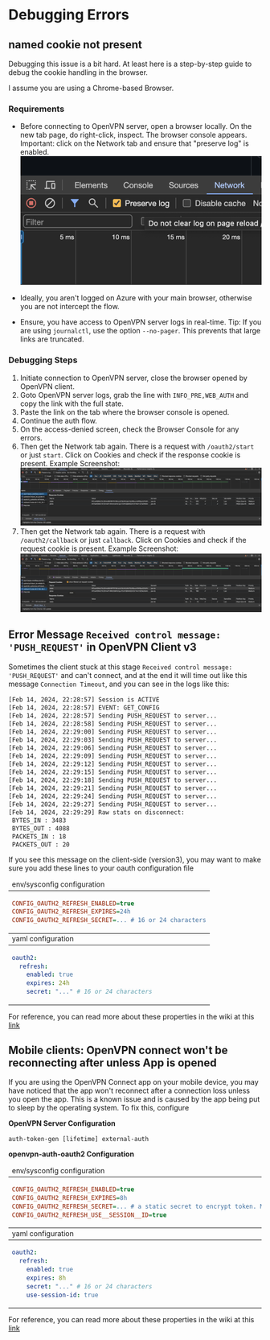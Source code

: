 # Debugging Errors

## named cookie not present

Debugging this issue is a bit hard. At least here is a step-by-step guide to debug the cookie handling in the browser.

I assume you are using a Chrome-based Browser.

### Requirements

- Before connecting to OpenVPN server, open a browser locally. On the new tab page, do right-click, inspect.
  The browser console appears. Important: click on the Network tab and ensure that "preserve log" is enabled.
  ![](./img/debugging-error-cookie-network-tab.png)

- Ideally, you aren't logged on Azure with your main browser, otherwise you are not intercept the flow.

- Ensure, you have access to OpenVPN server logs in real-time. Tip: If you are using `journalctl`, use the option `--no-pager`.
  This prevents that large links are truncated.

### Debugging Steps

1. Initiate connection to OpenVPN server, close the browser opened by OpenVPN client.
2. Goto OpenVPN server logs, grab the line with `INFO_PRE,WEB_AUTH` and copy the link with the full state.
3. Paste the link on the tab where the browser console is opened.
4. Continue the auth flow.
5. On the access-denied screen, check the Browser Console for any errors.
6. Then get the Network tab again.
   There is a request with `/oauth2/start` or just `start`.
   Click on Cookies and check if the response cookie is present.
   Example Screenshot:
   ![](./img/debugging-error-cookie-start.png)
7. Then get the Network tab again.
   There is a request with `/oauth2/callback` or just `callback`.
   Click on Cookies and check if the request cookie is present.
   Example Screenshot:
   ![](./img/debugging-error-cookie-callback.png)

## Error Message `Received control message: 'PUSH_REQUEST'` in OpenVPN Client v3

Sometimes the client stuck at this stage `Received control message: 'PUSH_REQUEST'` and can't connect, and at the end it will time out like this message `Connection Timeout`, and you can see in the logs like this:

```
[Feb 14, 2024, 22:28:57] Session is ACTIVE
[Feb 14, 2024, 22:28:57] EVENT: GET_CONFIG
[Feb 14, 2024, 22:28:57] Sending PUSH_REQUEST to server...
[Feb 14, 2024, 22:28:58] Sending PUSH_REQUEST to server...
[Feb 14, 2024, 22:29:00] Sending PUSH_REQUEST to server...
[Feb 14, 2024, 22:29:03] Sending PUSH_REQUEST to server...
[Feb 14, 2024, 22:29:06] Sending PUSH_REQUEST to server...
[Feb 14, 2024, 22:29:09] Sending PUSH_REQUEST to server...
[Feb 14, 2024, 22:29:12] Sending PUSH_REQUEST to server...
[Feb 14, 2024, 22:29:15] Sending PUSH_REQUEST to server...
[Feb 14, 2024, 22:29:18] Sending PUSH_REQUEST to server...
[Feb 14, 2024, 22:29:21] Sending PUSH_REQUEST to server...
[Feb 14, 2024, 22:29:24] Sending PUSH_REQUEST to server...
[Feb 14, 2024, 22:29:27] Sending PUSH_REQUEST to server...
[Feb 14, 2024, 22:29:29] Raw stats on disconnect:
 BYTES_IN : 3483
 BYTES_OUT : 4088
 PACKETS_IN : 18
 PACKETS_OUT : 20
```

If you see this message on the client-side (version3),
you may want to make sure you add these lines to your oauth configuration file

<table>
<thead><tr><td>env/sysconfig configuration</td></tr></thead>
<tbody><tr><td>

```ini
CONFIG_OAUTH2_REFRESH_ENABLED=true
CONFIG_OAUTH2_REFRESH_EXPIRES=24h
CONFIG_OAUTH2_REFRESH_SECRET=... # 16 or 24 characters
```
</td></tr></tbody>
<thead><tr><td>yaml configuration</td></tr></thead>
<tbody><tr><td>

```yaml
oauth2:
  refresh:
    enabled: true
    expires: 24h
    secret: "..." # 16 or 24 characters
```
</td></tr></tbody>
</table>

For reference, you can read more about these properties in the wiki at this [link](https://github.com/jkroepke/openvpn-auth-oauth2/wiki/Configuration#non-interactive-session-refresh)


## Mobile clients: OpenVPN connect won't be reconnecting after unless App is opened

If you are using the OpenVPN Connect app on your mobile device, you may have noticed that the app won't reconnect after a connection loss unless you open the app.
This is a known issue and is caused by the app being put to sleep by the operating system. To fix this, configure

**OpenVPN Server Configuration**
```
auth-token-gen [lifetime] external-auth
```

**openvpn-auth-oauth2 Configuration**

<table>
<thead><tr><td>env/sysconfig configuration</td></tr></thead>
<tbody><tr><td>

```ini
CONFIG_OAUTH2_REFRESH_ENABLED=true
CONFIG_OAUTH2_REFRESH_EXPIRES=8h
CONFIG_OAUTH2_REFRESH_SECRET=... # a static secret to encrypt token. Must be 16, 24 or 32
CONFIG_OAUTH2_REFRESH_USE__SESSION__ID=true
```
</td></tr></tbody>
<thead><tr><td>yaml configuration</td></tr></thead>
<tbody><tr><td>

```yaml
oauth2:
  refresh:
    enabled: true
    expires: 8h
    secret: "..." # 16 or 24 characters
    use-session-id: true
```
</td></tr></tbody>
</table>

For reference, you can read more about these properties in the wiki at this [link](https://github.com/jkroepke/openvpn-auth-oauth2/wiki/Configuration#non-interactive-session-refresh)
